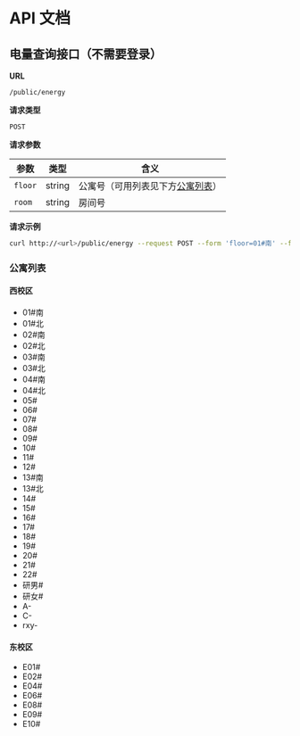 # API 文档

## 电量查询接口（不需要登录）

**URL**

`/public/energy`

**请求类型**

`POST`

**请求参数**

| 参数 | 类型 | 含义 |
| - | - | - |
| `floor` | string | 公寓号（可用列表见下方[公寓列表](#公寓列表)） |
| `room` | string | 房间号 |

**请求示例**

```bash
curl http://<url>/public/energy --request POST --form 'floor=01#南' --form 'room=101'
```

### 公寓列表

#### 西校区

- 01#南
- 01#北
- 02#南
- 02#北
- 03#南
- 03#北
- 04#南
- 04#北
- 05#
- 06#
- 07#
- 08#
- 09#
- 10#
- 11#
- 12#
- 13#南
- 13#北
- 14#
- 15#
- 16#
- 17#
- 18#
- 19#
- 20#
- 21#
- 22#
- 研男#
- 研女#
- A-
- C-
- rxy-

#### 东校区

- E01#
- E02#
- E04#
- E06#
- E08#
- E09#
- E10#
